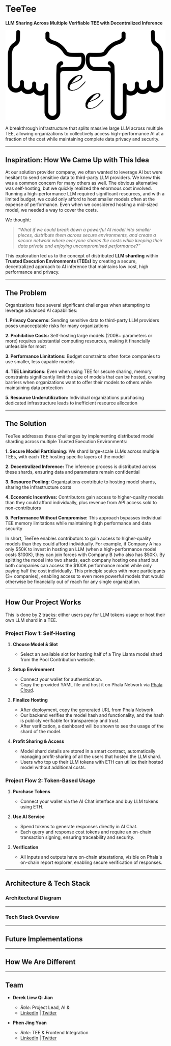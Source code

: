 # TeeTee
**LLM Sharing Across Multiple Verifiable TEE with Decentralized Inference**

![Logo](https://github.com/derek2403/TeeTee/blob/main/public/logo.png?raw=true)

A breakthrough infrastructure that splits massive large LLM across multiple TEE, allowing organizations to collectively access high-performance AI at a fraction of the cost while maintaining complete data privacy and security.

---

## Inspiration: How We Came Up with This Idea

At our solution provider company, we often wanted to leverage AI but were hesitant to send sensitive data to third-party LLM providers. We knew this was a common concern for many others as well. The obvious alternative was self-hosting, but we quickly realized the enormous cost involved.
Running a high-performance LLM required significant resources, and with a limited budget, we could only afford to host smaller models often at the expense of performance. Even when we considered hosting a mid-sized model, we needed a way to cover the costs.

We thought:

> *“What if we could break down a powerful AI model into smaller pieces, distribute them across secure environments, and create a secure network where everyone shares the costs while keeping their data private and enjoying uncompromised performance?”*

This exploration led us to the concept of distributed **LLM sharding** within **Trusted Execution Environments (TEEs)** by creating a secure, decentralized approach to AI inference that maintains low cost, high performance and privacy.

---

## The Problem

Organizations face several significant challenges when attempting to leverage advanced AI capabilities:

**1. Privacy Concerns:** Sending sensitive data to third-party LLM providers poses unacceptable risks for many organizations

**2. Prohibitive Costs:** Self-hosting large models (200B+ parameters or more) requires substantial computing resources, making it financially unfeasible for most

**3. Performance Limitations:** Budget constraints often force companies to use smaller, less capable models

**4. TEE Limitations:** Even when using TEE for secure sharing, memory constraints significantly limit the size of models that can be hosted, creating barriers when organizations want to offer their models to others while maintaining data protection

**5. Resource Underutilization:** Individual organizations purchasing dedicated infrastructure leads to inefficient resource allocation


---

## The Solution

TeeTee addresses these challenges by implementing distributed model sharding across multiple Trusted Execution Environments:

**1. Secure Model Partitioning:** We shard large-scale LLMs across multiple TEEs, with each TEE hosting specific layers of the model

**2. Decentralized Inference:** The inference process is distributed across these shards, ensuring data and parameters remain confidential

**3. Resource Pooling:** Organizations contribute to hosting model shards, sharing the infrastructure costs

**4. Economic Incentives:** Contributors gain access to higher-quality models than they could afford individually, plus revenue from API access sold to non-contributors

**5. Performance Without Compromise:** This approach bypasses individual TEE memory limitations while maintaining high performance and data security

In short, TeeTee enables contributors to gain access to higher-quality models than they could afford individually. For example, if Company A has only $50K to invest in hosting an LLM (when a high-performance model costs $100K), they can join forces with Company B (who also has $50K). By splitting the model into two shards, each company hosting one shard but both companies can access the $100K performance model while only paying half the cost individually. This principle scales with more participants (3+ companies), enabling access to even more powerful models that would otherwise be financially out of reach for any single organization.

---

## How Our Project Works
This is done by 2 tracks: either users pay for LLM tokens usage or host their own LLM shard in a TEE.


### Project Flow 1: Self-Hosting

1. **Choose Model & Slot**
   - Select an available slot for hosting half of a Tiny Llama model shard from the Pool Contribution website.

2. **Setup Environment**
   - Connect your wallet for authentication.
   - Copy the provided YAML file and host it on Phala Network via [Phala Cloud](https://cloud.phala.network/register?invite=PHALAWIKI).

3. **Finalize Hosting**
   - After deployment, copy the generated URL from Phala Network.
   - Our backend verifies the model hash and functionality, and the hash is publicly verifiable for transparency and trust.
   - After verification, a dashboard will be shown to see the usage of the shard of the model.

4. **Profit Sharing & Access**
   - Model shard details are stored in a smart contract, automatically managing profit-sharing of all the users that hosted the LLM shard.
   - Users who top up their LLM tokens with ETH can utilize their hosted model without additional costs.

### Project Flow 2: Token-Based Usage

1. **Purchase Tokens**
   - Connect your wallet via the AI Chat interface and buy LLM tokens using ETH.

2. **Use AI Service**
   - Spend tokens to generate responses directly in AI Chat.
   - Each query and response cost tokens and require an on-chain transaction signing, ensuring traceability and security.

3. **Verification**
   - All inputs and outputs have on-chain attestations, visible on Phala's on-chain report explorer, enabling secure verification of responses.

---

## Architecture & Tech Stack



### Architectural Diagram


---

### Tech Stack Overview



---

## Future Implementations


---

## How We Are Different


---

## Team

- **Derek Liew Qi Jian**  
  - *Role*: Project Lead, AI & 
  - [LinkedIn](https://www.linkedin.com/in/derek2403/) | [Twitter](https://x.com/derek2403)

- **Phen Jing Yuan**  
  - *Role*: TEE & Frontend Integration  
  - [LinkedIn](https://www.linkedin.com/in/jing-yuan-phen-b42266295/) | [Twitter](https://x.com/ilovedahmo)

